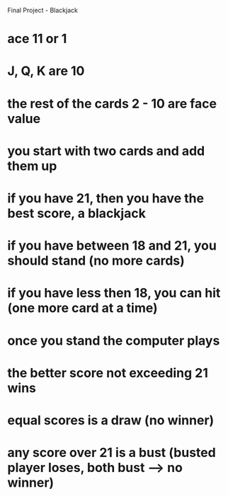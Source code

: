 Final Project - Blackjack

# ace 11 or 1 
# J, Q, K are 10
# the rest of the cards 2 - 10 are face value
# you start with two cards and add them up
# if you have 21, then you have the best score, a blackjack
# if you have between 18 and 21, you should stand (no more cards)
# if you have less then 18, you can hit (one more card at a time)
# once you stand the computer plays
# the better score not exceeding 21 wins
# equal scores is a draw (no winner)
# any score over 21 is a bust (busted player loses, both bust --> no winner)